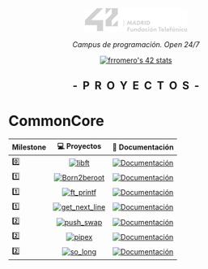 <p align="center" width="100%">
    <a href="42_Madrid/42"><img width="40%" src="42_Madrid/img/logo5.png"></a> </p>
<p align="center" width="100%"><i>Campus de programación. Open 24/7 </i></p>
<p align="center" width="100%">
    <a href="42_Madrid/42"><img src="https://badge.mediaplus.ma/greenbinary/frromero?1337Badge=off&UM6P=off" alt="frromero's 42 stats" /></a></p>

<h2 align="center" width="100%"><b>-&nbsp;&nbsp;P&nbsp;&nbsp;R&nbsp;&nbsp;O&nbsp;&nbsp;Y&nbsp;&nbsp;E&nbsp;&nbsp;C&nbsp;&nbsp;T&nbsp;&nbsp;O&nbsp;&nbsp;S&nbsp;&nbsp;-</b></h2>


# CommonCore
	
| Milestone | 💻 Proyectos | 📝 Documentación |
|------|:------------:|:------------------:|
| 0️⃣  |[![libft](https://img.shields.io/badge/%20%20libft%20%20-1eb437)](42_Madrid/0/) | [![Documentación](https://img.shields.io/badge/Documentación-0077B5)](42_Madrid/0/) |
| 1️⃣  |[![Born2beroot](https://img.shields.io/badge/%20%20Born2beroot%20%20-1c70c3)](42_Madrid/milestone_1/born2beroot) | [![Documentación](https://img.shields.io/badge/Documentación-0077B5)](42_Madrid/milestone_1/born2beroot) |
| 1️⃣  |[![ft_printf](https://img.shields.io/badge/%20%20ft_printf%20%20-1c70c3)](42_Madrid/milestone_1/printf/) | [![Documentación](https://img.shields.io/badge/Documentación-0077B5)](42_Madrid/milestone_1/printf/) |
| 1️⃣  |[![get_next_line](https://img.shields.io/badge/%20%20get_next_line%20%20-1c70c3)](42_Madrid/milestone_1/get_next_line/) | [![Documentación](https://img.shields.io/badge/Documentación-0077B5)](42_Madrid/milestone_1/get_next_line/) |
| 2️⃣  |[![push_swap](https://img.shields.io/badge/%20%20push_swap%20%20-c3331c)](42_Madrid/milestone_2/push_swap/) | [![Documentación](https://img.shields.io/badge/Documentación-0077B5)](42_Madrid/milestone_2/push_swap/) |
| 2️⃣  |[![pipex](https://img.shields.io/badge/%20%20pipex%20%20-c3331c)](42_Madrid/milestone_2/pipex/) | [![Documentación](https://img.shields.io/badge/Documentación-0077B5)](42_Madrid/milestone_2/pipex/) |
| 2️⃣  |[![so_long](https://img.shields.io/badge/%20%20so_long%20%20-c3331c)](42_Madrid/milestone_2/so_long/) | [![Documentación](https://img.shields.io/badge/Documentación-0077B5)](42_Madrid/milestone_2/so_long/) |

</h2>
